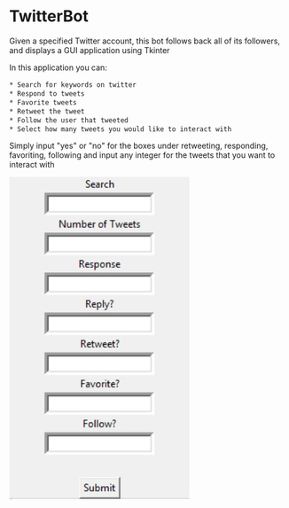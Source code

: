 # TwitterBot

Given a specified Twitter account, this bot follows back all of its followers, and displays a GUI application using Tkinter

In this application you can:

    * Search for keywords on twitter
    * Respond to tweets
    * Favorite tweets
    * Retweet the tweet 
    * Follow the user that tweeted
    * Select how many tweets you would like to interact with 
    
Simply input "yes" or "no" for the boxes under retweeting, responding, favoriting, following and input any integer for the tweets that you want to interact with

![](bot.JPG)

